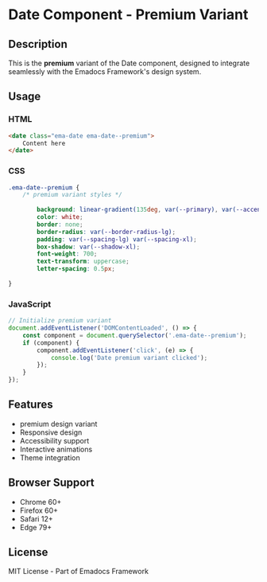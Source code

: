 # Date Component - Premium Variant

## Description
This is the **premium** variant of the Date component, designed to integrate seamlessly with the Emadocs Framework's design system.

## Usage

### HTML
```html
<date class="ema-date ema-date--premium">
    Content here
</date>
```

### CSS
```css
.ema-date--premium {
    /* premium variant styles */
    
        background: linear-gradient(135deg, var(--primary), var(--accent));
        color: white;
        border: none;
        border-radius: var(--border-radius-lg);
        padding: var(--spacing-lg) var(--spacing-xl);
        box-shadow: var(--shadow-xl);
        font-weight: 700;
        text-transform: uppercase;
        letter-spacing: 0.5px;
    
}
```

### JavaScript
```javascript
// Initialize premium variant
document.addEventListener('DOMContentLoaded', () => {
    const component = document.querySelector('.ema-date--premium');
    if (component) {
        component.addEventListener('click', (e) => {
            console.log('Date premium variant clicked');
        });
    }
});
```

## Features
- premium design variant
- Responsive design
- Accessibility support
- Interactive animations
- Theme integration

## Browser Support
- Chrome 60+
- Firefox 60+
- Safari 12+
- Edge 79+

## License
MIT License - Part of Emadocs Framework
